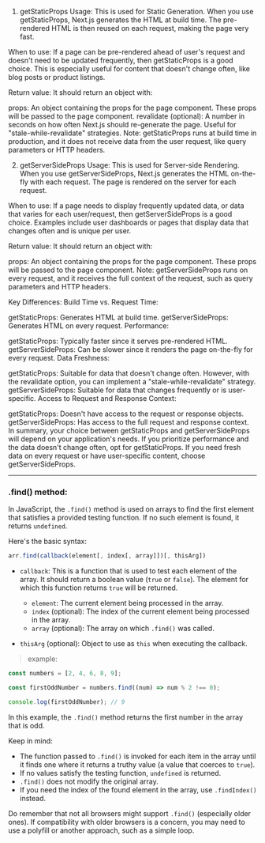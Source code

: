 1. getStaticProps
   Usage: This is used for Static Generation. When you use getStaticProps, Next.js generates the HTML at build time. The pre-rendered HTML is then reused on each request, making the page very fast.

When to use: If a page can be pre-rendered ahead of user's request and doesn't need to be updated frequently, then getStaticProps is a good choice. This is especially useful for content that doesn't change often, like blog posts or product listings.

Return value: It should return an object with:

props: An object containing the props for the page component. These props will be passed to the page component.
revalidate (optional): A number in seconds on how often Next.js should re-generate the page. Useful for "stale-while-revalidate" strategies.
Note: getStaticProps runs at build time in production, and it does not receive data from the user request, like query parameters or HTTP headers.

2. getServerSideProps
   Usage: This is used for Server-side Rendering. When you use getServerSideProps, Next.js generates the HTML on-the-fly with each request. The page is rendered on the server for each request.

When to use: If a page needs to display frequently updated data, or data that varies for each user/request, then getServerSideProps is a good choice. Examples include user dashboards or pages that display data that changes often and is unique per user.

Return value: It should return an object with:

props: An object containing the props for the page component. These props will be passed to the page component.
Note: getServerSideProps runs on every request, and it receives the full context of the request, such as query parameters and HTTP headers.

Key Differences:
Build Time vs. Request Time:

getStaticProps: Generates HTML at build time.
getServerSideProps: Generates HTML on every request.
Performance:

getStaticProps: Typically faster since it serves pre-rendered HTML.
getServerSideProps: Can be slower since it renders the page on-the-fly for every request.
Data Freshness:

getStaticProps: Suitable for data that doesn't change often. However, with the revalidate option, you can implement a "stale-while-revalidate" strategy.
getServerSideProps: Suitable for data that changes frequently or is user-specific.
Access to Request and Response Context:

getStaticProps: Doesn't have access to the request or response objects.
getServerSideProps: Has access to the full request and response context.
In summary, your choice between getStaticProps and getServerSideProps will depend on your application's needs. If you prioritize performance and the data doesn't change often, opt for getStaticProps. If you need fresh data on every request or have user-specific content, choose getServerSideProps.

---

### .find() method:

In JavaScript, the `.find()` method is used on arrays to find the first element that satisfies a provided testing function. If no such element is found, it returns `undefined`.

Here's the basic syntax:

```js
arr.find(callback(element[, index[, array]])[, thisArg])
```

- `callback`: This is a function that is used to test each element of the array. It should return a boolean value (`true` or `false`). The element for which this function returns `true` will be returned.

  - `element`: The current element being processed in the array.
  - `index` (optional): The index of the current element being processed in the array.
  - `array` (optional): The array on which `.find()` was called.

- `thisArg` (optional): Object to use as `this` when executing the callback.

> example:

```js
const numbers = [2, 4, 6, 8, 9];

const firstOddNumber = numbers.find((num) => num % 2 !== 0);

console.log(firstOddNumber); // 9
```

In this example, the `.find()` method returns the first number in the array that is odd.

Keep in mind:

- The function passed to `.find()` is invoked for each item in the array until it finds one where it returns a truthy value (a value that coerces to `true`).
- If no values satisfy the testing function, `undefined` is returned.
- `.find()` does not modify the original array.
- If you need the index of the found element in the array, use `.findIndex()` instead.

Do remember that not all browsers might support `.find()` (especially older ones). If compatibility with older browsers is a concern, you may need to use a polyfill or another approach, such as a simple loop.

